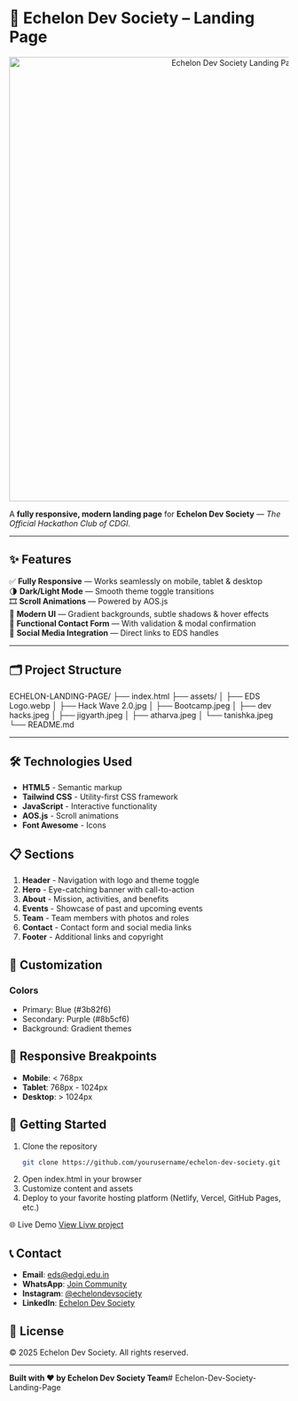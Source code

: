 # 🚀 Echelon Dev Society – Landing Page  

<p align="center">
  <img src="assets/preview.png" alt="Echelon Dev Society Landing Page" width="800"/>
</p>


A **fully responsive, modern landing page** for **Echelon Dev Society** — *The Official Hackathon Club of CDGI.*  

---


## ✨ Features  

✅ **Fully Responsive** — Works seamlessly on mobile, tablet & desktop  
🌗 **Dark/Light Mode** — Smooth theme toggle transitions  
🎞️ **Scroll Animations** — Powered by AOS.js  
🎨 **Modern UI** — Gradient backgrounds, subtle shadows & hover effects  
💬 **Functional Contact Form** — With validation & modal confirmation  
🔗 **Social Media Integration** — Direct links to EDS handles  

---

## 🗂️ Project Structure  

ECHELON-LANDING-PAGE/
├── index.html
├── assets/
│   ├── EDS Logo.webp
│   ├── Hack Wave 2.0.jpg
│   ├── Bootcamp.jpeg
│   ├── dev hacks.jpeg
│   ├── jigyarth.jpeg
│   ├── atharva.jpeg
│   └── tanishka.jpeg
└── README.md

---


## 🛠️ Technologies Used

- **HTML5** - Semantic markup
- **Tailwind CSS** - Utility-first CSS framework
- **JavaScript** - Interactive functionality
- **AOS.js** - Scroll animations
- **Font Awesome** - Icons

## 📋 Sections

1. **Header** - Navigation with logo and theme toggle
2. **Hero** - Eye-catching banner with call-to-action
3. **About** - Mission, activities, and benefits
4. **Events** - Showcase of past and upcoming events
5. **Team** - Team members with photos and roles
6. **Contact** - Contact form and social media links
7. **Footer** - Additional links and copyright

## 🎨 Customization

### Colors
- Primary: Blue (#3b82f6)
- Secondary: Purple (#8b5cf6)
- Background: Gradient themes

## 📱 Responsive Breakpoints

- **Mobile**: < 768px
- **Tablet**: 768px - 1024px
- **Desktop**: > 1024px

## 🚀 Getting Started  

1. Clone the repository  
   ```bash
   git clone https://github.com/yourusername/echelon-dev-society.git
2. Open index.html in your browser
3. Customize content and assets
4. Deploy to your favorite hosting platform (Netlify, Vercel, GitHub Pages, etc.)

🌐 Live Demo
[View Livw project](https://your-deployment-link.vercel.app)

## 📞 Contact

- **Email**: eds@edgi.edu.in
- **WhatsApp**: [Join Community](https://chat.whatsapp.com/D2Qx7lofeFnLre9gsAU4mW)
- **Instagram**: [@echelondevsociety](https://www.instagram.com/echelondevsociety)
- **LinkedIn**: [Echelon Dev Society](https://www.linkedin.com/company/echelondevsociety)

## 📄 License

© 2025 Echelon Dev Society. All rights reserved.

---

**Built with ❤️ by Echelon Dev Society Team**#   E c h e l o n - D e v - S o c i e t y - L a n d i n g - P a g e  
 